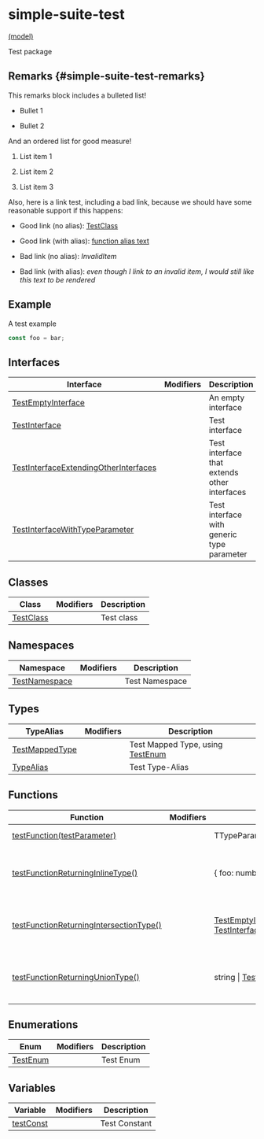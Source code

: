 
# simple-suite-test

[(model)](docs/index)

Test package

## Remarks {#simple-suite-test-remarks}

This remarks block includes a bulleted list!

- Bullet 1

- Bullet 2

And an ordered list for good measure!

1. List item 1

2. List item 2

3. List item 3

Also, here is a link test, including a bad link, because we should have some reasonable support if this happens:

- Good link (no alias): [TestClass](docs/simple-suite-test/testclass-class)

- Good link (with alias): [function alias text](docs/simple-suite-test/testfunction-function)

- Bad link (no alias): *InvalidItem*

- Bad link (with alias): *even though I link to an invalid item, I would still like this text to be rendered*

## Example

A test example

```typescript
const foo = bar;
```

## Interfaces

|  Interface | Modifiers | Description |
|  --- | --- | --- |
|  [TestEmptyInterface](docs/simple-suite-test/testemptyinterface-interface) |  | An empty interface |
|  [TestInterface](docs/simple-suite-test/testinterface-interface) |  | Test interface |
|  [TestInterfaceExtendingOtherInterfaces](docs/simple-suite-test/testinterfaceextendingotherinterfaces-interface) |  | Test interface that extends other interfaces |
|  [TestInterfaceWithTypeParameter](docs/simple-suite-test/testinterfacewithtypeparameter-interface) |  | Test interface with generic type parameter |

## Classes

|  Class | Modifiers | Description |
|  --- | --- | --- |
|  [TestClass](docs/simple-suite-test/testclass-class) |  | Test class |

## Namespaces

|  Namespace | Modifiers | Description |
|  --- | --- | --- |
|  [TestNamespace](docs/simple-suite-test/testnamespace-namespace) |  | Test Namespace |

## Types

|  TypeAlias | Modifiers | Description |
|  --- | --- | --- |
|  [TestMappedType](docs/simple-suite-test/testmappedtype-typealias) |  | Test Mapped Type, using [TestEnum](docs/simple-suite-test/testenum-enum) |
|  [TypeAlias](docs/simple-suite-test/typealias-typealias) |  | Test Type-Alias |

## Functions

|  Function | Modifiers | Return Type | Description |
|  --- | --- | --- | --- |
|  [testFunction(testParameter)](docs/simple-suite-test/testfunction-function) |  | TTypeParameter | Test function |
|  [testFunctionReturningInlineType()](docs/simple-suite-test/testfunctionreturninginlinetype-function) |  | { foo: number; bar: [TestEnum](docs/simple-suite-test/testenum-enum)<!-- -->; } | Test function that returns an inline type |
|  [testFunctionReturningIntersectionType()](docs/simple-suite-test/testfunctionreturningintersectiontype-function) |  | [TestEmptyInterface](docs/simple-suite-test/testemptyinterface-interface) &amp; [TestInterfaceWithTypeParameter](docs/simple-suite-test/testinterfacewithtypeparameter-interface)<!-- -->&lt;number&gt; | Test function that returns an inline type |
|  [testFunctionReturningUnionType()](docs/simple-suite-test/testfunctionreturninguniontype-function) |  | string \| [TestInterface](docs/simple-suite-test/testinterface-interface) | Test function that returns an inline type |

## Enumerations

|  Enum | Modifiers | Description |
|  --- | --- | --- |
|  [TestEnum](docs/simple-suite-test/testenum-enum) |  | Test Enum |

## Variables

|  Variable | Modifiers | Description |
|  --- | --- | --- |
|  [testConst](docs/simple-suite-test/testconst-variable) |  | Test Constant |

